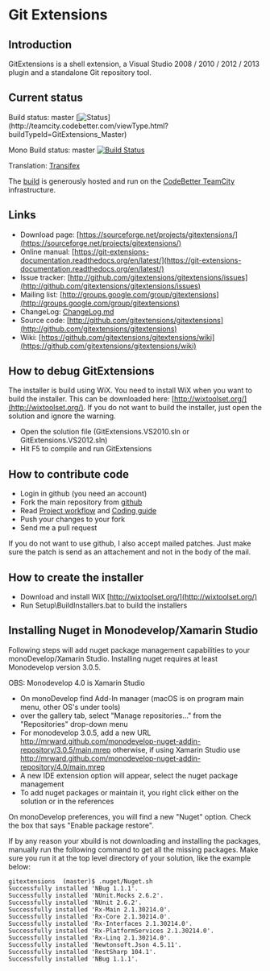 # Git Extensions

## Introduction

GitExtensions is a shell extension, a Visual Studio 2008 / 2010 / 2012 / 2013 plugin and a standalone Git repository tool.

## Current status

Build status: master [![Status](http://teamcity.codebetter.com/app/rest/builds/buildType:\(id:GitExtensions_Master\)/statusIcon)](http://teamcity.codebetter.com/viewType.html?buildTypeId=GitExtensions_Master)

Mono Build status: master
[![Build Status](https://travis-ci.org/gitextensions/gitextensions.svg?branch=master)](https://travis-ci.org/gitextensions/gitextensions)

Translation: [Transifex](https://www.transifex.com/organization/git-extensions/dashboard/git-extensions)

The [build](http://teamcity.codebetter.com/project.html?projectId=GitExtensions&branch_GitExtensions=__all_branches__) is generously hosted and run on the [CodeBetter TeamCity](http://codebetter.com/codebetter-ci/) infrastructure.

## Links

* Download page: [https://sourceforge.net/projects/gitextensions/](https://sourceforge.net/projects/gitextensions/)
* Online manual: [https://git-extensions-documentation.readthedocs.org/en/latest/](https://git-extensions-documentation.readthedocs.org/en/latest/)
* Issue tracker: [http://github.com/gitextensions/gitextensions/issues](http://github.com/gitextensions/gitextensions/issues)
* Mailing list: [http://groups.google.com/group/gitextensions](http://groups.google.com/group/gitextensions)
* ChangeLog: [ChangeLog.md](GitUI/Resources/ChangeLog.md)
* Source code: [http://github.com/gitextensions/gitextensions](http://github.com/gitextensions/gitextensions)
* Wiki: [https://github.com/gitextensions/gitextensions/wiki](https://github.com/gitextensions/gitextensions/wiki)

## How to debug GitExtensions

The installer is build using WiX. You need to install WiX when you want to build the installer. This can be downloaded here: [http://wixtoolset.org/](http://wixtoolset.org/). If you do not want to build the installer, just open the solution and ignore the warning.

* Open the solution file (GitExtensions.VS2010.sln or GitExtensions.VS2012.sln)
* Hit F5 to compile and run GitExtensions

## How to contribute code

* Login in github (you need an account)
* Fork the main repository from [github](http://github.com/gitextensions/gitextensions)
* Read [Project workflow](https://github.com/gitextensions/gitextensions/wiki/Project-Workflow) and [Coding guide](https://github.com/gitextensions/gitextensions/wiki#coding-guide)
* Push your changes to your fork
* Send me a pull request

If you do not want to use github, I also accept mailed patches. Just make sure the patch is send as an attachement and not in the body of the mail.

## How to create the installer

* Download and install WiX [http://wixtoolset.org/](http://wixtoolset.org/)
* Run Setup\\BuildInstallers.bat to build the installers

## Installing Nuget in Monodevelop/Xamarin Studio

Following steps will add nuget package management capabilities to your monoDevelop/Xamarin Studio. Installing nuget requires at least Monodevelop version 3.0.5.

OBS: Monodevelop 4.0 is Xamarin Studio

* On monoDevelop find Add-In manager (macOS is on program main menu, other OS's under tools)
* over the gallery tab, select "Manage repositories..." from the "Repositories" drop-down menu
* For monodevelop 3.0.5, add a new URL http://mrward.github.com/monodevelop-nuget-addin-repository/3.0.5/main.mrep otherwise, if using Xamarin Studio use http://mrward.github.com/monodevelop-nuget-addin-repository/4.0/main.mrep
* A new IDE extension option will appear, select the nuget package management
* To add nuget packages or maintain it, you right click either on the solution or in the references

On monoDevelop preferences, you will find a new "Nuget" option. Check the box that says "Enable package restore".

If by any reason your xbuild is not downloading and installing the packages, manually run the following command to get all the missing packages. Make sure you run it at the top level directory of your solution, like the example below:

```
gitextensions  (master)$ .nuget/Nuget.sh 
Successfully installed 'NBug 1.1.1'.
Successfully installed 'NUnit.Mocks 2.6.2'.
Successfully installed 'NUnit 2.6.2'.
Successfully installed 'Rx-Main 2.1.30214.0'.
Successfully installed 'Rx-Core 2.1.30214.0'.
Successfully installed 'Rx-Interfaces 2.1.30214.0'.
Successfully installed 'Rx-PlatformServices 2.1.30214.0'.
Successfully installed 'Rx-Linq 2.1.30214.0'.
Successfully installed 'Newtonsoft.Json 4.5.11'.
Successfully installed 'RestSharp 104.1'.
Successfully installed 'NBug 1.1.1'.
```

